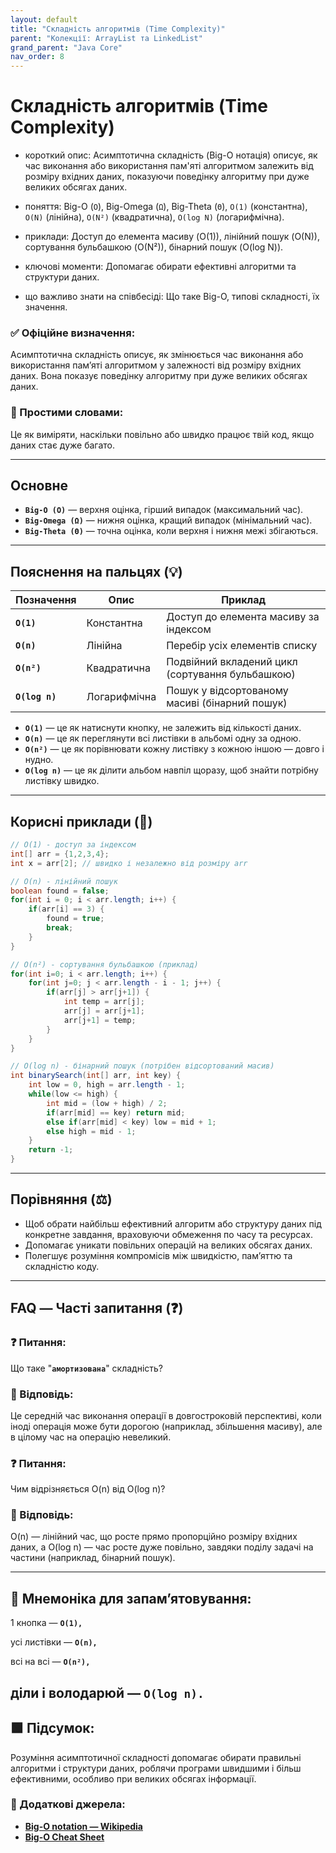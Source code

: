 ```yaml
---
layout: default
title: "Складність алгоритмів (Time Complexity)"
parent: "Колекції: ArrayList та LinkedList"
grand_parent: "Java Core"
nav_order: 8
---
```


# Складність алгоритмів (Time Complexity)

* короткий опис: Асимптотична складність (Big-O нотація) описує, як час виконання або використання пам'яті алгоритмом залежить від розміру вхідних даних, показуючи поведінку алгоритму при дуже великих обсягах даних.

* поняття: Big-O (`O`), Big-Omega (`Ω`), Big-Theta (`Θ`), `O(1)` (константна), `O(N)` (лінійна), `O(N²)` (квадратична), `O(log N)` (логарифмічна).

* приклади: Доступ до елемента масиву (O(1)), лінійний пошук (O(N)), сортування бульбашкою (O(N²)), бінарний пошук (O(log N)).

* ключові моменти: Допомагає обирати ефективні алгоритми та структури даних.

* що важливо знати на співбесіді: Що таке Big-O, типові складності, їх значення.

### **✅ Офіційне визначення:**

Асимптотична складність описує, як змінюється час виконання або використання пам’яті алгоритмом у залежності від розміру вхідних даних. Вона показує поведінку алгоритму при дуже великих обсягах даних.

### **🧠 Простими словами:**

Це як виміряти, наскільки повільно або швидко працює твій код, якщо даних стає дуже багато.

---

## **Основне**

* **`Big-O (O)`** — верхня оцінка, гірший випадок (максимальний час).
* **`Big-Omega (Ω)`** — нижня оцінка, кращий випадок (мінімальний час).
* **`Big-Theta (Θ)`** — точна оцінка, коли верхня і нижня межі збігаються.

---

## **Пояснення на пальцях (💡)**

| Позначення | Опис | Приклад |
| ----- | ----- | ----- |
| **`O(1)`** | Константна | Доступ до елемента масиву за індексом |
| **`O(n)`** | Лінійна | Перебір усіх елементів списку |
| **`O(n²)`** | Квадратична | Подвійний вкладений цикл (сортування бульбашкою) |
| **`O(log n)`** | Логарифмічна | Пошук у відсортованому масиві (бінарний пошук) |

* **`O(1)`** — це як натиснути кнопку, не залежить від кількості даних.
* **`O(n)`** — це як переглянути всі листівки в альбомі одну за одною.
* **`O(n²)`** — це як порівнювати кожну листівку з кожною іншою — довго і нудно.
* **`O(log n)`** — це як ділити альбом навпіл щоразу, щоб знайти потрібну листівку швидко.

---

## **Корисні приклади (🧪)**

```java
// O(1) - доступ за індексом
int[] arr = {1,2,3,4};
int x = arr[2]; // швидко і незалежно від розміру arr

// O(n) - лінійний пошук
boolean found = false;
for(int i = 0; i < arr.length; i++) {
    if(arr[i] == 3) {
        found = true;
        break;
    }
}

// O(n²) - сортування бульбашкою (приклад)
for(int i=0; i < arr.length; i++) {
    for(int j=0; j < arr.length - i - 1; j++) {
        if(arr[j] > arr[j+1]) {
            int temp = arr[j];
            arr[j] = arr[j+1];
            arr[j+1] = temp;
        }
    }
}

// O(log n) - бінарний пошук (потрібен відсортований масив)
int binarySearch(int[] arr, int key) {
    int low = 0, high = arr.length - 1;
    while(low <= high) {
        int mid = (low + high) / 2;
        if(arr[mid] == key) return mid;
        else if(arr[mid] < key) low = mid + 1;
        else high = mid - 1;
    }
    return -1;
}
```

---

## **Порівняння (⚖️)**

* Щоб обрати найбільш ефективний алгоритм або структуру даних під конкретне завдання, враховуючи обмеження по часу та ресурсах.
* Допомагає уникати повільних операцій на великих обсягах даних.
* Полегшує розуміння компромісів між швидкістю, пам’яттю та складністю коду.

---

## **FAQ — Часті запитання (❓)**

### **❓ Питання:**

Що таке "**`амортизована`**" складність?

### **💬 Відповідь:**

Це середній час виконання операції в довгостроковій перспективі, коли іноді операція може бути дорогою (наприклад, збільшення масиву), але в цілому час на операцію невеликий.

####

### **❓ Питання:**

Чим відрізняється O(n) від O(log n)?

### **💬 Відповідь:**

O(n) — лінійний час, що росте прямо пропорційно розміру вхідних даних, а O(log n) — час росте дуже повільно, завдяки поділу задачі на частини (наприклад, бінарний пошук).

---

## **🧠 Мнемоніка для запам’ятовування:**

1 кнопка — **`O(1),`**

усі листівки — **`O(n),`**

всі на всі — **`O(n²),`**

діли і володарюй — **`O(log n).`**
---

## **🟩 Підсумок:**

Розуміння асимптотичної складності допомагає обирати правильні алгоритми і структури даних, роблячи програми швидшими і більш ефективними, особливо при великих обсягах інформації.

### **🔗 Додаткові джерела:**

* [**Big-O notation — Wikipedia**](https://en.wikipedia.org/wiki/Big_O_notation)
* [**Big-O Cheat Sheet**](https://www.bigocheatsheet.com/)

